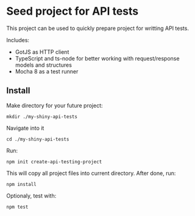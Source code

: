 # Seed project for API tests

This project can be used to quickly prepare project for writting API tests. 


Includes:
- GotJS as HTTP client
- TypeScript and ts-node for better working with request/response models and structures
- Mocha 8 as a test runner


## Install
Make directory for your future project:
```
mkdir ./my-shiny-api-tests
```

Navigate into it
```
cd ./my-shiny-api-tests
```
Run:
```
npm init create-api-testing-project
```
This will copy all project files into current directory. After done, run:

```
npm install
```

Optionaly, test with:

```
npm test
```
